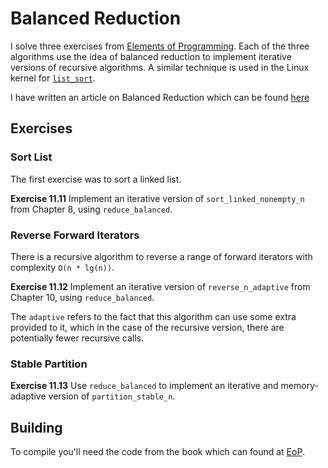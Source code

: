 # Balanced Reduction

I solve three exercises from [Elements of
Programming](https://www.elementsofprogramming.com). Each of the three
algorithms use the idea of balanced reduction to implement iterative versions
of recursive algorithms. A similar technique is used in the Linux kernel for
[`list_sort`](https://github.com/torvalds/linux/blob/master/lib/list_sort.c).

I have written an article on Balanced Reduction which can be found
[here](https://rksouthee.github.io/2019/07/26/balanced-reduction.html)

## Exercises

### Sort List

The first exercise was to sort a linked list.

**Exercise 11.11** Implement an iterative version of `sort_linked_nonempty_n`
from Chapter 8, using `reduce_balanced`.

### Reverse Forward Iterators

There is a recursive algorithm to reverse a range of forward iterators with complexity `O(n * lg(n))`.

**Exercise 11.12** Implement an iterative version of `reverse_n_adaptive` from
Chapter 10, using `reduce_balanced`.

The `adaptive` refers to the fact that this algorithm can use some extra
provided to it, which in the case of the recursive version, there are
potentially fewer recursive calls.

### Stable Partition

**Exercise 11.13** Use `reduce_balanced` to implement an iterative and
memory-adaptive version of `partition_stable_n`.

## Building

To compile you'll need the code from the book which can found at [EoP](http://elementsofprogramming.com/).
